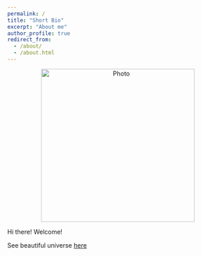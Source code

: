 ```yaml
---
permalink: /
title: "Short Bio"
excerpt: "About me"
author_profile: true
redirect_from: 
  - /about/
  - /about.html
---
```


<p align="center">
  <img src="https://haoxsia.github.io/images/profile_hx.png?raw=true" alt="Photo" style="width: 350px;"/> 
</p>

Hi there! Welcome!

See beautiful universe [here](https://www.youtube.com/watch?v=24cV8GYe-iw&t=98s)






